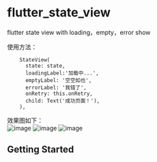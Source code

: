 ﻿# flutter_state_view
flutter state view with loading，empty，error show 
<br/>

使用方法：<br/>

        
        StateView(
          state: state,
          loadingLabel:'加载中...',
          emptyLabel: '空空如也',
          errorLabel: '我错了',
          onRetry: this.onRetry,
          child: Text('成功页面！'),
        ),
        
效果图如下：<br/>
![image](https://img-blog.csdnimg.cn/20200701170651627.jpg)
![image](https://img-blog.csdnimg.cn/20200701170651704.jpg)
![image](https://img-blog.csdnimg.cn/20200701170651697.jpg)
## Getting Started
